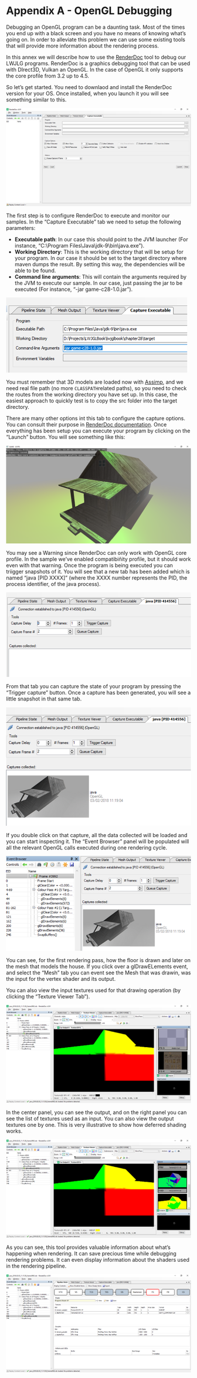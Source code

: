 # Appendix A - OpenGL Debugging

Debugging an OpenGL program can be a daunting task. Most of the times you end up with a black screen and you have no means of knowing what’s going on. In order to alleviate this problem we can use some existing tools that will provide more information about the rendering process.

In this annex we will describe how to use the [RenderDoc](https://renderdoc.org/) tool to debug our LWJLG programs. RenderDoc is a graphics debugging tool that can be used with DIrect3D, Vulkan an OpenGL. In the case of OpenGL it only supports the core profile from 3.2 up to 4.5.

So let’s get started. You need to downlaod and install the RenderDoc version for your OS. Once installed, when you launch it you will see something similar to this.

![](.gitbook/assets/renderdoc.png)

The first step is to configure RenderDoc to execute and monitor our samples. In the “Capture Executable” tab we need to setup the following parameters:

* **Executable path**: In our case this should point to the JVM launcher \(For instance, “C:\Program Files\Java\jdk-9\bin\java.exe”\).
* **Working Directory**: This is the working directory that will be setup for your program. In our case it should be set to the target directory where maven dumps the result. By setting this way, the dependencies will be able to be found.
* **Command line arguments**: This will contain the arguments required by the JVM to execute our sample. In our case, just passing the jar to be executed \(For instance, “-jar game-c28-1.0.jar”\).

![](.gitbook/assets/exec_arguments.png)

You must remember that 3D models are loaded now with [Assimp](http://assimp.sourceforge.net/), and we need real file path \(no more `CLASSPATH`related paths\), so you need to check the routes from the working directory you have set up. In this case, the easiest approach to quickly test is to copy the src folder into the target directory.

There are many other options int this tab to configure the capture options. You can consult their purpose in [RenderDoc documentation](https://renderdoc.org/docs/index.html). Once everything has been setup you can execute your program by clicking on the “Launch” button. You will see something like this:

![](.gitbook/assets/sample.png)

You may see a Warning since RenderDoc can only work with OpenGL core profile. In the sample we’ve enabled compatibiñity profile, but it should work even with that warning. Once the program is being executed you can triigger snapshots of it. You will see that a new tab has been added which is named “java \[PID XXXX\]” \(where the XXXX number represents the PID, the process identifier, of the java process\).

![](.gitbook/assets/java_process.png)

From that tab you can capture the state of your program by pressing the “Trigger capture” button. Once a capture has been generated, you will see a little snapshot in that same tab.

![](.gitbook/assets/capture.png)

If you double click on that capture, all the data collected will be loaded and you can start inspecting it. The “Event Browser” panel will be populated will all the relevant OpenGL calls executed during one rendering cycle.

![](.gitbook/assets/event_browser.png)

You can see, for the first rendering pass, how the floor is drawn and later on the mesh that models the house. If you click over a glDrawELements event, and select the “Mesh” tab you can event see the Mesh that was drawin, was the input for the vertex shader and its output.

You can also view the input textures used for that drawing operation \(by clicking the “Texture Viewer Tab”\).

![](.gitbook/assets/texture_inputs.png)

In the center panel, you can see the output, and on the right panel you can see the list of textures used as an input. You can also view the output textures one by one. This is very illustrative to show how deferred shading works.

![](.gitbook/assets/texture_outputs.png)

As you can see, this tool provides valuable information about what’s happening when rendering. It can save precious time while debugging rendering problems. It can even display information about the shaders used in the rendering pipeline.

![](.gitbook/assets/pipeline_state.png)

